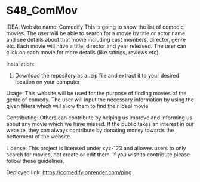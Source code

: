 # S48_ComMov

IDEA:
Website name: Comedify
This is going to show the list of comedic movies. The user will be able to search for a movie by title or actor name, and see details about that movie including cast members, director, genre etc. Each movie will have a title, director and year released. The user can click on each movie for more details (like ratings, reviews etc).

Installation:
1. Download the repository as a .zip file and extract it to your desired location on your computer

Usage:
This website will be used for the purpose of finding movies of the genre of comedy. The user will input the necessary information by using the given filters which will allow them to find their ideal movie

Contributing:
Others can contribute by helping us improve and informing us about any movie which we have missed. If the public takes an interest in our website, they can always contribute by donating money towards the betterment of the website.

License:
This project is licensed under xyz-123 and allowes users to only search  for movies, not create or edit them. If you wish to contribute please follow these guidelines.

Deployed link: https://comedify.onrender.com/ping
